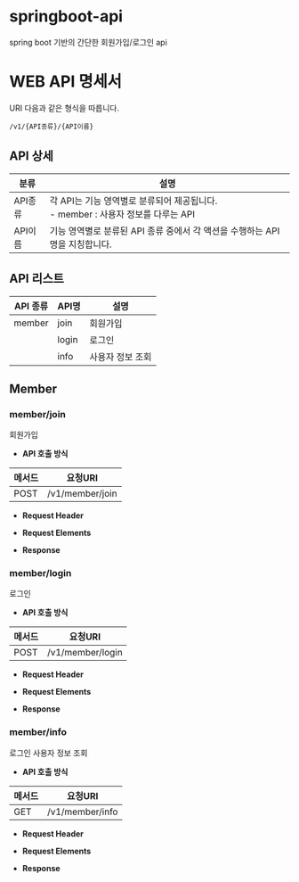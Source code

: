 # springboot-api
spring boot 기반의 간단한 회원가입/로그인 api

# WEB API 명세서


URI 다음과 같은 형식을 따릅니다.    
~~~
/v1/{API종류}/{API이름}
~~~

## API 상세

|분류|설명|
|------|-----|
|API종류|각 API는 기능 영역별로 분류되어 제공됩니다.<br>- member : 사용자 정보를 다루는 API|
|API이름|기능 영역별로 분류된 API 종류 중에서 각 액션을 수행하는 API명을 지칭합니다.|


## API 리스트

|API 종류|API명|설명|
|------|-----|-----|
|member|join|회원가입|
||login|로그인|
||info|사용자 정보 조회|

## Member

### member/join
회원가입

- **API 호출 방식**    

|메서드|요청URI|
|------|---|
|POST| /v1/member/join|


- **Request Header**    

- **Request Elements**    

- **Response**  

### member/login
로그인

- **API 호출 방식**

|메서드|요청URI|
|------|---|
|POST| /v1/member/login|


- **Request Header**    

- **Request Elements**    

- **Response**    


### member/info
로그인 사용자 정보 조회

- **API 호출 방식**

|메서드|요청URI|
|------|---|
|GET| /v1/member/info|


- **Request Header**    

- **Request Elements**    

- **Response**    



